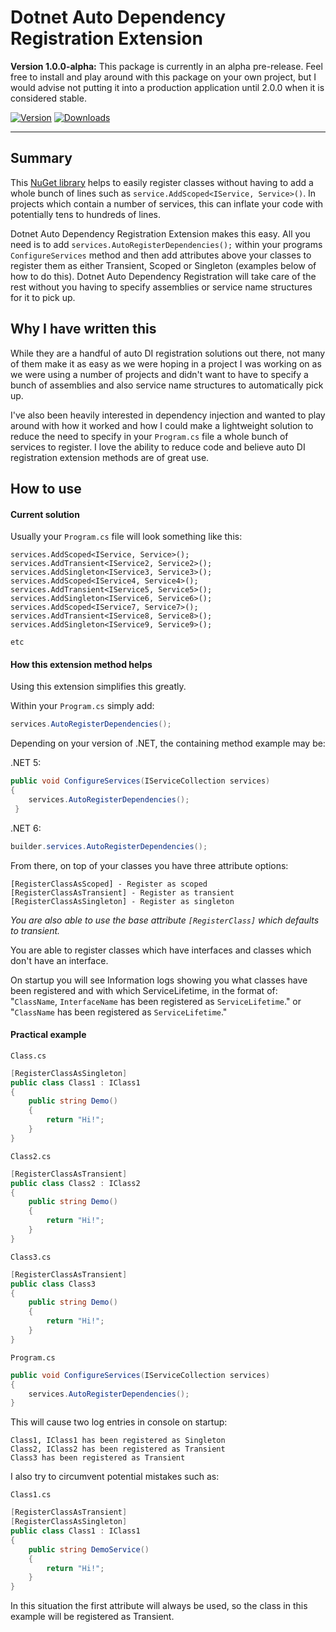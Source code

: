 # Dotnet Auto Dependency Registration Extension

**Version 1.0.0-alpha:** This package is currently in an alpha pre-release. Feel free to install and play around with this package on your own project, but I would advise not putting it into a production application until 2.0.0 when it is considered stable.

[![Version](https://img.shields.io/nuget/vpre/stax.autodependencyinjectionregistration.svg)](https://www.nuget.org/packages/stax.autodependencyinjectionregistration)
[![Downloads](https://img.shields.io/nuget/dt/stax.autodependencyinjectionregistration.svg)](https://www.nuget.org/packages/stax.autodependencyinjectionregistration)

---

## Summary
This [NuGet library](https://www.nuget.org/packages/Stax.AutoDependencyInjectionRegistration/) helps to easily register classes without having to add a whole bunch of lines such as `service.AddScoped<IService, Service>()`. In projects which contain a number of services, this can inflate your code with potentially tens to hundreds of lines.

Dotnet Auto Dependency Registration Extension makes this easy. All you need is to add `services.AutoRegisterDependencies();` within your programs `ConfigureServices` method and then add attributes above your classes to register them as either Transient, Scoped or Singleton (examples below of how to do this). Dotnet Auto Dependency Registration will take care of the rest without you having to specify assemblies or service name structures for it to pick up.

## Why I have written this
While they are a handful of auto DI registration solutions out there, not many of them make it as easy as we were hoping in a project I was working on as we were using a number of projects and didn't want to have to specify a bunch of assemblies and also service name structures to automatically pick up.

I've also been heavily interested in dependency injection and wanted to play around with how it worked and how I could make a lightweight solution to reduce the need to specify in your `Program.cs` file a whole bunch of services to register. I love the ability to reduce code and believe auto DI registration extension methods are of great use.

## How to use

#### Current solution
Usually your `Program.cs` file will look something like this:

```
services.AddScoped<IService, Service>();
services.AddTransient<IService2, Service2>();
services.AddSingleton<IService3, Service3>();
services.AddScoped<IService4, Service4>();
services.AddTransient<IService5, Service5>();
services.AddSingleton<IService6, Service6>();
services.AddScoped<IService7, Service7>();
services.AddTransient<IService8, Service8>();
services.AddSingleton<IService9, Service9>();

etc
```
#### How this extension method helps
Using this extension simplifies this greatly.

Within your `Program.cs` simply add:

```c#
services.AutoRegisterDependencies();
```

Depending on your version of .NET, the containing method example may be:

.NET 5:
```c#
public void ConfigureServices(IServiceCollection services)
{
    services.AutoRegisterDependencies();
 }
 ```

.NET 6:

```c#
builder.services.AutoRegisterDependencies();
```

From there, on top of your classes you have three attribute options:

```
[RegisterClassAsScoped] - Register as scoped
[RegisterClassAsTransient] - Register as transient
[RegisterClassAsSingleton] - Register as singleton
```

_You are also able to use the base attribute `[RegisterClass]` which defaults to transient._

You are able to register classes which have interfaces and classes which don't have an interface.

On startup you will see Information logs showing you what classes have been registered and with which ServiceLifetime, in the format of: "`ClassName`, `InterfaceName` has been registered as `ServiceLifetime`." or "`ClassName` has been registered as `ServiceLifetime`."

#### Practical example

`Class.cs`
```c#
[RegisterClassAsSingleton]
public class Class1 : IClass1
{
    public string Demo()
    {
        return "Hi!";
    }
}
```

`Class2.cs`
```c#
[RegisterClassAsTransient]
public class Class2 : IClass2
{
    public string Demo()
    {
        return "Hi!";
    }
}
```

`Class3.cs`
```c#
[RegisterClassAsTransient]
public class Class3
{
    public string Demo()
    {
        return "Hi!";
    }
}
```

`Program.cs`
```c#
public void ConfigureServices(IServiceCollection services)
{
    services.AutoRegisterDependencies();
}
```

This will cause two log entries in console on startup:

```
Class1, IClass1 has been registered as Singleton
Class2, IClass2 has been registered as Transient
Class3 has been registered as Transient
```

I also try to circumvent potential mistakes such as: 

`Class1.cs`
```c#
[RegisterClassAsTransient]
[RegisterClassAsSingleton]
public class Class1 : IClass1
{
    public string DemoService()
    {
        return "Hi!";
    }
}
```

In this situation the first attribute will always be used, so the class in this example will be registered as Transient.

